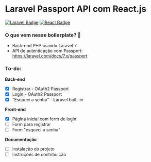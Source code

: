 # Laravel Passport API com React.js

[![Laravel Badge](https://img.shields.io/badge/Laravel-v7.0-red?style=for-the-badge&logo=laravel)](https://laravel.com)
[![React Badge](https://img.shields.io/badge/React.js-v16.13.0-blue?style=for-the-badge&logo=react)](https://reactjs.org)

### O que vem nesse boilerplate? 🤔

- Back-end PHP usando Laravel 7
- API de autenticação com Passport: <https://laravel.com/docs/7.x/passport>

### To-do:
**Back-end**
 - [x] Registrar - OAuth2 Passport
 - [X] Login - OAuth2 Passport
 - [X] "Esqueci a senha" - Laravel built-in

**Front-end**
- [X] Página inicial com form de login
- [ ] Form para registrar
- [ ] Form "esqueci a senha"

**Documentação**
- [ ] Instalação do projeto
- [ ] Instruções de contribuição
